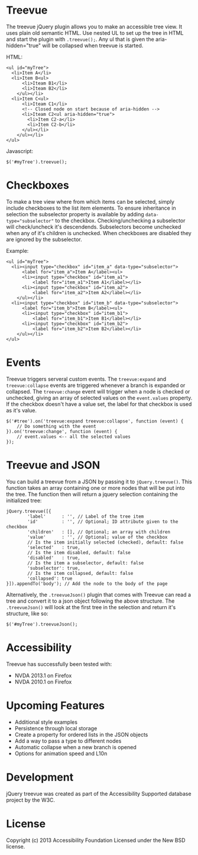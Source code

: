 # Treevue
The treevue jQuery plugin allows you to make an accessible tree view. It uses 
plain old semantic HTML. Use nested UL to set up the tree in HTML and start the 
plugin with `.treevue();`. Any ul that is given the aria-hidden="true" will be 
collapsed when treevue is started.

HTML:

    <ul id="myTree">
      <li>Item A</li>
      <li>Item B<ul>
          <li>Iteam B1</li>
          <li>Iteam B2</li>
        </ul></li>
      <li>Item C<ul>
          <li>Iteam C1</li>
          <!-- Closed node on start because of aria-hidden -->
          <li>Iteam C2<ul aria-hidden="true">
            <li>Item C2-a</li>
            <li>Item C2-b</li>
          </ul></li>
        </ul></li>
    </ul>
  
Javascript:

    $('#myTree').treevue();

# Checkboxes
To make a tree view where from which items can be selected, simply include 
checkboxes to the list item elements. To ensure inheritance in selection the 
subselector property is available by adding `data-type="subselector"` to the 
checkbox. Checking/unchecking a subselector will check/uncheck it's 
descendends. Subselectors become unchecked when any of it's children is 
unchecked. When checkboxes are disabled they are ignored by the subselector.

Example:

    <ul id="myTree">
      <li><input type="checkbox" id="item_a" data-type="subselector">
          <label for="item_a">Item A</label><ul>
          <li><input type="checkbox" id="item_a1">
              <label for="item_a1">Item A1</label></li>
          <li><input type="checkbox" id="item_a2">
              <label for="item_a2">Item A2</label></li>
        </ul></li>
      <li><input type="checkbox" id="item_b" data-type="subselector">
          <label for="item_b">Item B</label><ul>
          <li><input type="checkbox" id="item_b1">
              <label for="item_b1">Item B1</label></li>
          <li><input type="checkbox" id="item_b2">
              <label for="item_b2">Item B2</label></li>
        </ul></li>
    </ul>

# Events
Treevue triggers serveral custom events. The `treevue:expand` and 
`treevue:collapse` events are triggered whenever a branch is expanded or 
collapsed. The `treevue:change` event will trigger when a node is checked or 
unchecked, giving an array of selected values on the `event.values` property. If 
the checkbox doesn't have a value set, the label for that checkbox is used as 
it's value.

    $('#tree').on('treevue:expand treevue:collapse', function (event) {
        // Do something with the event
    }).on('treevue:change', function (event) {
        // event.values <-- all the selected values
    });
    
# Treevue and JSON
You can build a treevue from a JSON by passing it to `jQuery.treevue()`. This function takes an array containing one or more nodes that will be put into the tree. The function then will return a jquery selection containing the initialized tree:

    jQuery.treevue([{
            'label'      : '', // Label of the tree item
            'id'         : '', // Optional; ID attribute given to the checkbox
            'children'   : [], // Optional; an array with children
            'value'      : '', // Optional; value of the checkbox
            // Is the item initially selected (checked), default: false
            'selected'   : true,
            // Is the item disabled, default: false
            'disabled'   : true,
            // Is the item a subselector, default: false            
            'subselector': true,
            // Is the item collapsed, default: false
            'collapsed': true
    }]).appendTo('body'); // Add the node to the body of the page

Alternatively, the `.treevueJson()` plugin that comes with Treevue can read a tree and convert it to a json object following the above structure. The `.treevueJson()` will look at the first tree in the selection and return it's structure, like so:

    $('#myTree').treevueJson();

# Accessibility
Treevue has successfully been tested with:
- NVDA 2013.1 on Firefox
- NVDA 2010.1 on Firefox

# Upcoming Features
- Additional style examples
- Persistence through local storage
- Create a property for ordered lists in the JSON objects
- Add a way to pass a type to different nodes
- Automatic collapse when a new branch is opened
- Options for animation speed and L10n

# Development
jQuery treevue was created as part of the Accessibility Supported database 
project by the W3C.


# License
Copyright (c) 2013 Accessibility Foundation Licensed under the New BSD license.
